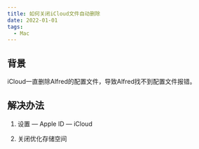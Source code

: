 ```yaml
---
title: 如何关闭iCloud文件自动删除
date: 2022-01-01
tags:
  - Mac
---
```


## 背景

iCloud一直删除Alfred的配置文件，导致Alfred找不到配置文件报错。

## 解决办法

1. 设置 — Apple ID — iCloud

2. 关闭优化存储空间
